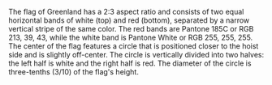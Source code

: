 The flag of Greenland has a 2:3 aspect ratio and consists of two equal horizontal bands of white (top) and red (bottom), separated by a narrow vertical stripe of the same color. The red bands are Pantone 185C or RGB 213, 39, 43, while the white band is Pantone White or RGB 255, 255, 255. The center of the flag features a circle that is positioned closer to the hoist side and is slightly off-center. The circle is vertically divided into two halves: the left half is white and the right half is red. The diameter of the circle is three-tenths (3/10) of the flag's height.
